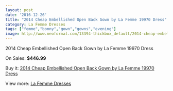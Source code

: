```yaml
---
layout: post
date: '2016-12-26'
title: "2014 Cheap Embellished Open Back Gown by La Femme 19970 Dress"
category: La Femme Dresses
tags: ["femme","bonny","gown","gowns","evening"]
image: http://www.neoformal.com/13394-thickbox_default/2014-cheap-embellished-open-back-gown-by-la-femme-19970-dress.jpg
---
```

2014 Cheap Embellished Open Back Gown by La Femme 19970 Dress

On Sales: **$446.99**
<a href="https://www.neoformal.com/en/la-femme-dresses-2014/4650-2014-cheap-embellished-open-back-gown-by-la-femme-19970-dress.html"><amp-img layout="responsive" width="600" height="600" src="//www.neoformal.com/13394-thickbox_default/2014-cheap-embellished-open-back-gown-by-la-femme-19970-dress.jpg" alt="2014 Cheap Embellished Open Back Gown by La Femme 19970 Dress 0" /></a>
<a href="https://www.neoformal.com/en/la-femme-dresses-2014/4650-2014-cheap-embellished-open-back-gown-by-la-femme-19970-dress.html"><amp-img layout="responsive" width="600" height="600" src="//www.neoformal.com/13396-thickbox_default/2014-cheap-embellished-open-back-gown-by-la-femme-19970-dress.jpg" alt="2014 Cheap Embellished Open Back Gown by La Femme 19970 Dress 1" /></a>
<a href="https://www.neoformal.com/en/la-femme-dresses-2014/4650-2014-cheap-embellished-open-back-gown-by-la-femme-19970-dress.html"><amp-img layout="responsive" width="600" height="600" src="//www.neoformal.com/13395-thickbox_default/2014-cheap-embellished-open-back-gown-by-la-femme-19970-dress.jpg" alt="2014 Cheap Embellished Open Back Gown by La Femme 19970 Dress 2" /></a>

Buy it: [2014 Cheap Embellished Open Back Gown by La Femme 19970 Dress](https://www.neoformal.com/en/la-femme-dresses-2014/4650-2014-cheap-embellished-open-back-gown-by-la-femme-19970-dress.html "2014 Cheap Embellished Open Back Gown by La Femme 19970 Dress")

View more: [La Femme Dresses](https://www.neoformal.com/en/56-la-femme-dresses-2014 "La Femme Dresses")